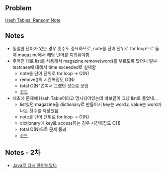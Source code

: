 ## Problem
[Hash Tables: Ransom Note](https://www.hackerrank.com/challenges/ctci-ransom-note/problem?h_l=interview&playlist_slugs%5B%5D=interview-preparation-kit&playlist_slugs%5B%5D=dictionaries-hashmaps)

## Notes
* 동일한 단어가 있는 경우 횟수도 중요하므로, note를 단어 단위로 for loop으로 돌 때 magazine에서 해당 단어를 지워줘야함
* 주어진 대로 list를 사용해서 magazine.remove(word)를 부르도록 짰더니 일부 testcase에 대해서 time exceeded로 실패함
    * note를 단어 단위로 for loop -> O(N)
    * remove()의 시간복잡도 O(N)
    * total O(N^2)여서 그랬던 것으로 보임
    * [코드](time-exceeded.py)
* 애초에 문제에 Hash Table이라고 명시되어있는데 바보같이 그냥 list로 풀었네...
    * list였던 magazine을 dictionary로 만들어서 key는 word고 value는 word가 나온 횟수를 저장했음
    * note를 단어 단위로 for loop -> O(N)
    * dictionary에 key로 access하는 경우 시간복잡도 O(1)
    * total O(N)으로 문제 통과
    * [코드](solution.py)


## Notes - 2차
* [Java로 다시 풀어보았다](Solution.java)